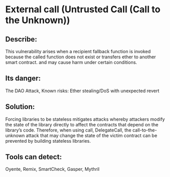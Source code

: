 # External call (Untrusted Call (Call to the Unknown))

## Describe:
 This vulnerability arises when a recipient fallback function is invoked because the called function does not exist or transfers ether to another smart contract. and may cause harm under certain conditions.

## Its danger:
 The DAO Attack, Known risks: Ether stealing/DoS with unexpected revert
 
 ## Solution:
Forcing libraries to be stateless mitigates attacks whereby attackers modify the state of the
library directly to affect the contracts that depend on the library’s code. Therefore, when 
using call, DelegateCall, the call-to-the-unknown attack that may change the state of the
victim contract can be prevented by building stateless libraries.  

## Tools can detect: 
Oyente, Remix, SmartCheck, Gasper, Mythril
